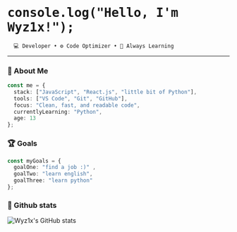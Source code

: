 <!--README starts here -->

<h1 style=" font-family: 'Fira Code', monospace;">console.log("Hello, I'm Wyz1x!");</h1>

```ts
  💻 Developer • ⚙️ Code Optimizer • 🚀 Always Learning
```

---

### 🧠 About Me
```ts
const me = {
  stack: ["JavaScript", "React.js", "little bit of Python"],
  tools: ["VS Code", "Git", "GitHub"],
  focus: "Clean, fast, and readable code",
  currentlyLearning: "Python",
  age: 13
};
```

### 🏆 Goals
```ts
const myGoals = {
  goalOne: "find a job :)" ,
  goalTwo: "learn english",
  goalThree: "learn python"
};
```
### 🥇 Github stats
![Wyz1x's GitHub stats](https://github-readme-stats.vercel.app/api?username=Wyz1x&show_icons=true&theme=radical)
